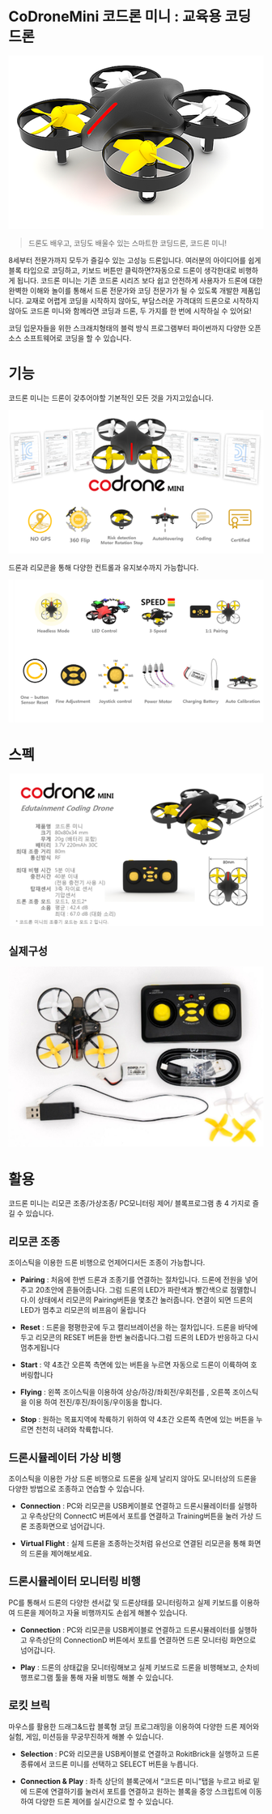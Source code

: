 # CoDroneMini 코드론 미니 : 교육용 코딩 드론  

![코드론미니](./img/0001.png)

> 드론도 배우고, 코딩도 배울수 있는 스마트한 코딩드론, 코드론 미니!

8세부터 전문가까지 모두가 즐길수 있는 고성능 드론입니다. 여러분의 아이디어를 쉽게 블록 타입으로 코딩하고, 키보드 버튼만 클릭하면?자동으로 드론이 생각한대로 비행하게 됩니다. 코드론 미니는 기존 코드론 시리즈 보다 쉽고 안전하게 사용자가 드론에 대한 완벽한  이해와 놀이를 통해서 드론 전문가와 코딩 전문가가 될 수 있도록 개발한 제품입니다.   교재로 어렵게 코딩을 시작하지 않아도, 부담스러운 가격대의 드론으로 시작하지 않아도  코드론 미니와 함께라면 코딩과 드론, 두 가지를 한 번에 시작하실 수 있어요! 

코딩 입문자들을 위한 스크래치형태의 블럭 방식 프로그램부터 파이썬까지 다양한 오픈소스 소프트웨어로 코딩을 할 수 있습니다.

# 기능

코드론 미니는 드론이 갖추어야할 기본적인 모든 것을 가지고있습니다.

![코드론미니](./img/0002.png)

드론과 리모콘을 통해 다양한 컨트롤과 유지보수까지 가능합니다.

![코드론미니](./img/0003.png)
  

# 스펙
![코드론미니 스펙](./img/0004.png)


## 실제구성
![제품 구성](./img/0005.png)

# 활용

코드론 미니는 리모콘 조종/가상조종/ PC모니터링 제어/ 블록프로그램 총 4 가지로 즐길 수 있습니다.

## 리모콘 조종

조이스틱을 이용한 드론 비행으로 언제어디서든 조종이 가능합니다.

* **Pairing** :  처음에 한번 드론과 조종기를 연결하는 절차입니다. 드론에 전원을 넣어주고 20초안에 흔들어줍니다. 그럼 드론의 LED가 파란색과 빨간색으로 점멸합니다.이 상태에서 리모콘의 Pairing버튼을 몇초간 눌러줍니다. 연결이 되면 드론의 LED가 멈추고 리모콘의 비프음이 울립니다

* **Reset**  : 드론을 평평한곳에 두고 캘리브레이션을 하는 절차입니다. 드론을 바닥에 두고 리모콘의 RESET 버튼을 한번 눌러줍니다.그럼 드론의 LED가 반응하고 다시 멈추게됩니다 

* **Start** : 약 4초간 오른쪽 측면에 있는 버튼을 누르면 자동으로 드론이 이륙하여 호버링합니다
  
* **Flying** : 왼쪽 조이스틱을 이용하여 상승/하강/좌회전/우회전를 , 오른쪽 조이스틱을  이용 하여 전진/후진/좌이동/우이동을 합니다.

* **Stop** : 원하는 목표지역에 착륙하기 위하여 약 4초간 오른쪽 측면에 있는 버튼을 누르면 천천히 내려와 착륙합니다.

## 드론시뮬레이터 가상 비행

조이스틱을 이용한 가상 드론 비행으로 드론을 실제 날리지 않아도 모니터상의 드론을 다양한 방법으로 조종하고 연습할 수 있습니다.

* **Connection** : PC와 리모콘을 USB케이블로 연결하고 드론시뮬레이터를 실행하고 우측상단의 ConnectC 버튼에서 포트를 연결하고 Training버튼을 눌러 가상 드론 조종화면으로 넘어갑니다.
   
* **Virtual Flight** : 실제 드론을 조종하는것처럼 유선으로 연결된 리모콘을 통해 화면의 드론을 제어해보세요.


## 드론시뮬레이터 모니터링 비행

PC를 통해서 드론의 다양한 센서값 및 드론상태를 모니터링하고 실제 키보드를 이용하여 드론을 제어하고 자율 비행까지도 손쉽게 해볼수 있습니다.

* **Connection** : PC와 리모콘을 USB케이블로 연결하고 드론시뮬레이터를 실행하고 우측상단의 ConnectionD 버튼에서 포트를 연결하면 드론 모니터링 화면으로 넘어갑니다.

* **Play** : 드론의 상태값을 모니터링해보고 실제 키보드로 드론을 비행해보고, 순차비행프로그램 툴을 통해 자율 비행도 해볼 수 있습니다.

## 로킷 브릭

마우스를 활용한 드래그&드랍 블록형 코딩 프로그래밍을 이용하여 다양한  드론 제어와 실험, 게임, 미션등을 무궁무진하게 해볼 수 있습니다.

* **Selection** : PC와 리모콘을 USB케이블로 연결하고 RokitBrick을 실행하고 드론종류에서 코드론 미니를 선택하고 SELECT 버튼을 누릅니다.

* **Connection & Play** : 좌측 상단의 블록군에서 “코드론 미니”탭을 누르고 바로 밑에 드론에 연결하기를 눌러서 포트를 연결하고 원하는 블록을  중앙 스크립트에 이동하여 다양한 드론 제어를 실시간으로 할 수 있습니다. 
